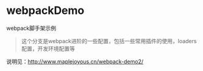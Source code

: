# webpackDemo
webpack脚手架示例

> 这个分支是webpack进阶的一些配置，包括一些常用插件的使用，loaders配置，开发环境配置等

说明见：http://www.maplejoyous.cn/webpack-demo2/